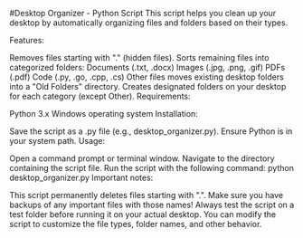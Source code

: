 #Desktop Organizer - Python Script
This script helps you clean up your desktop by automatically organizing files and folders based on their types.

Features:

Removes files starting with "." (hidden files).
Sorts remaining files into categorized folders:
Documents (.txt, .docx)
Images (.jpg, .png, .gif)
PDFs (.pdf)
Code (.py, .go, .cpp, .cs)
Other files
moves existing desktop folders into a "Old Folders" directory.
Creates designated folders on your desktop for each category (except Other).
Requirements:

Python 3.x
Windows operating system
Installation:

Save the script as a .py file (e.g., desktop_organizer.py).
Ensure Python is in your system path.
Usage:

Open a command prompt or terminal window.
Navigate to the directory containing the script file.
Run the script with the following command:
python desktop_organizer.py
Important notes:

This script permanently deletes files starting with ".". Make sure you have backups of any important files with those names!
Always test the script on a test folder before running it on your actual desktop.
You can modify the script to customize the file types, folder names, and other behavior.
